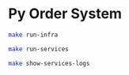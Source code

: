 # Py Order System

```sh
make run-infra
```

```sh
make run-services
```

```sh
make show-services-logs
```

